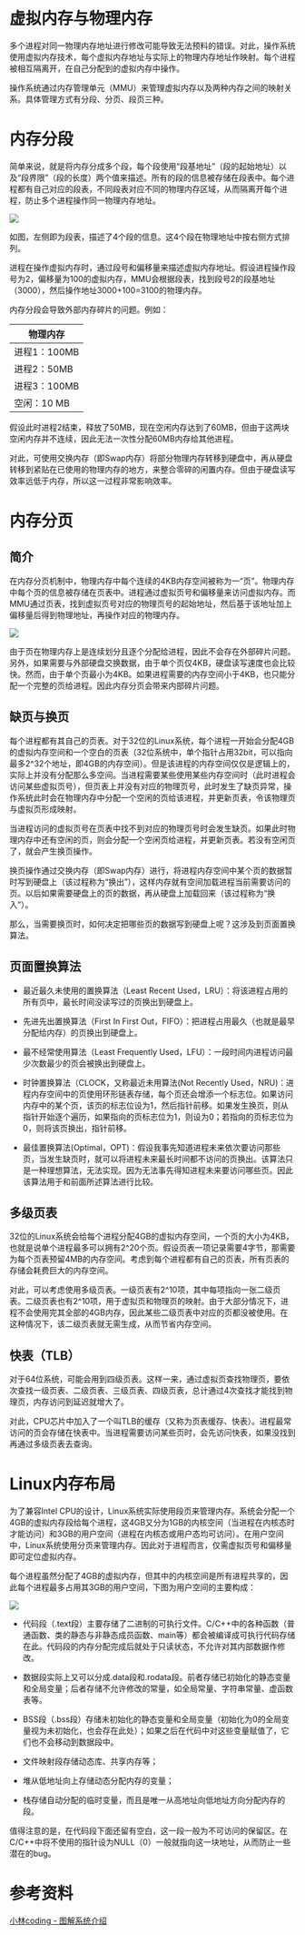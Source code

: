 # 虚拟内存与物理内存

多个进程对同一物理内存地址进行修改可能导致无法预料的错误。对此，操作系统使用虚拟内存技术，每个虚拟内存地址与实际上的物理内存地址作映射。每个进程被相互隔离开，在自己分配到的虚拟内存中操作。

操作系统通过内存管理单元（MMU）来管理虚拟内存以及两种内存之间的映射关系。具体管理方式有分段、分页、段页三种。

# 内存分段
简单来说，就是将内存分成多个段，每个段使用“段基地址”（段的起始地址）以及“段界限”（段的长度）两个值来描述。所有的段的信息被存储在段表中。每个进程都有自己对应的段表，不同段表对应不同的物理内存区域，从而隔离开每个进程，防止多个进程操作同一物理内存地址。

![](Linux内存管理_1.png)

如图，左侧即为段表，描述了4个段的信息。这4个段在物理地址中按右侧方式排列。

进程在操作虚拟内存时，通过段号和偏移量来描述虚拟内存地址。假设进程操作段号为2，偏移量为100的虚拟内存，MMU会根据段表，找到段号2的段基地址（3000），然后操作地址3000+100=3100的物理内存。

内存分段会导致外部内存碎片的问题。例如：

| 物理内存 |
| --| 
| 进程1：100MB |
| 进程2：50MB |
| 进程3：100MB |
| 空闲：10 MB |

假设此时进程2结束，释放了50MB，现在空闲内存达到了60MB，但由于这两块空闲内存并不连续，因此无法一次性分配60MB内存给其他进程。

对此，可使用交换内存（即Swap内存）将部分物理内存转移到硬盘中，再从硬盘转移到紧贴在已使用的物理内存的地方，来整合零碎的闲置内存。但由于硬盘读写效率远低于内存，所以这一过程非常影响效率。

# 内存分页
## 简介

在内存分页机制中，物理内存中每个连续的4KB内存空间被称为一“页”。物理内存中每个页的信息被存储在页表中。进程通过虚拟页号和偏移量来访问虚拟内存。而MMU通过页表，找到虚拟页号对应的物理页号的起始地址，然后基于该地址加上偏移量后得到物理地址，再操作对应的物理内存。

![](Linux内存管理_2.jpg)

由于页在物理内存上是连续划分且逐个分配给进程，因此不会存在外部碎片问题。另外，如果需要与外部硬盘交换数据，由于单个页仅4KB，硬盘读写速度也会比较快。然而，由于单个页最小为4KB。如果进程需要的内存空间小于4KB，也只能分配一个完整的页给进程。因此内存分页会带来内部碎片问题。


## 缺页与换页
每个进程都有其自己的页表。对于32位的Linux系统，每个进程一开始会分配4GB的虚拟内存空间和一个空白的页表（32位系统中，单个指针占用32bit，可以指向最多2^32个地址，即4GB的内存空间）。但是该进程的内存空间仅仅是逻辑上的，实际上并没有分配那么多空间。当进程需要某些使用某些内存空间时（此时进程会访问某些虚拟页号），但页表上并没有对应的物理页号，此时发生了缺页异常，操作系统此时会在物理内存中分配一个空闲的页给该进程，并更新页表，令该物理页与虚拟页形成映射。

当进程访问的虚拟页号在页表中找不到对应的物理页号时会发生缺页。如果此时物理内存中还有空闲的页，则会分配一个空闲页给进程，并更新页表。若没有空闲页了，就会产生换页操作。

换页操作通过交换内存（即Swap内存）进行，将进程内存空间中某个页的数据暂时写到硬盘上（该过程称为“换出”），这样内存就有空间加载进程当前需要访问的页。以后如果需要硬盘上的页的数据，再从硬盘上加载回来（该过程称为“换入”）。

那么，当需要换页时，如何决定把哪些页的数据写到硬盘上呢？这涉及到页面置换算法。

## 页面置换算法

- 最近最久未使用的置换算法（Least Recent Used，LRU）：将该进程占用的所有页中，最长时间没读写过的页换出到硬盘上。

- 先进先出置换算法（First In First Out，FIFO）：把进程占用最久（也就是最早分配给内存）的页换出到硬盘上。

- 最不经常使用算法（Least Frequently Used，LFU）：一段时间内进程访问最少次数最少的页会被换出到硬盘上。

- 时钟置换算法（CLOCK，又称最近未用算法(Not Recently Used，NRU)：进程内存空间中的页使用环形链表存储，每个页还会增添一个标志位。如果访问内存中的某个页，该页的标志位设为1，然后指针前移。如果发生换页，则从指针开始逐个遍历，如果指向的页标志位为1，则设为0；若指向的页标志位为0，则将该页换出，指针前移。

- 最佳置换算法(Optimal，OPT)：假设我事先知道进程未来依次要访问那些页，当发生缺页时，就可以将进程未来最长时间都不访问的页换出。该算法只是一种理想算法，无法实现。因为无法事先得知进程未来要访问哪些页。因此该算法用于和前面所述算法进行比较。

## 多级页表

32位的Linux系统会给每个进程分配4GB的虚拟内存空间，一个页的大小为4KB，也就是说单个进程最多可以拥有2^20个页。假设页表一项记录需要4字节，那需要为每个页表预留4MB的内存空间。考虑到每个进程都有自己的页表，所有页表的存储会耗费巨大的内存空间。

对此，可以考虑使用多级页表。一级页表有2^10项，其中每项指向一张二级页表。二级页表也有2^10项，用于虚拟页和物理页的映射。由于大部分情况下，进程不会使用完其全部的4GB内存，因此某些二级页表中对应的页都没被使用。在这种情况下，该二级页表就无需生成，从而节省内存空间。

## 快表（TLB）
对于64位系统，可能会用到四级页表。这样一来，通过虚拟页查找物理页，要依次查找一级页表、二级页表、三级页表、四级页表，总计通过4次查找才能找到物理页，内存访问到延迟就增大了。

对此，CPU芯片中加入了一个叫TLB的缓存（又称为页表缓存、快表）。进程最常访问的页会存储在快表中。当进程需要访问某些页时，会先访问快表，如果没找到再通过多级页表去查询。


# Linux内存布局
为了兼容Intel CPU的设计，Linux系统实际使用段页来管理内存。系统会分配一个4GB的虚拟内存段给每个进程，这4GB又分为1GB的内核空间（当进程在内核态时才能访问）和3GB的用户空间（进程在内核态或用户态均可访问）。在用户空间中，Linux系统使用分页来管理内存。因此对于进程而言，仅需虚拟页号和偏移量即可定位虚拟内存。

每个进程虽然分配了4GB的虚拟内存，但其中的内核空间是所有进程共享的，因此每个进程最多占用其3GB的用户空间，下图为用户空间的主要构成：

![](Linux内存管理_3.jpg)

- 代码段（.text段）主要存储了二进制的可执行文件。C/C++中的各种函数（普通函数、类的静态与非静态成员函数、main等）都会被编译成可执行代码存储在此。代码段的内存分配完成后就处于只读状态，不允许对其内部数据作修改。

- 数据段实际上又可以分成.data段和.rodata段。前者存储已初始化的静态变量和全局变量；后者存储不允许修改的常量，如全局常量、字符串常量、虚函数表等。

- BSS段（.bss段）存储未初始化的静态变量和全局变量（初始化为0的全局变量视为未初始化，也会存在此处）；如果之后在代码中对这些变量赋值了，它们也不会移动到数据段中。

- 文件映射段存储动态库、共享内存等；

- 堆从低地址向上存储动态分配内存的变量；

- 栈存储自动分配的临时变量，而且是唯一从高地址向低地址方向分配内存的段。

值得注意的是，在代码段下面还留有空白，这一段一般为不可访问的保留区。在C/C++中将不使用的指针设为NULL（0）一般就指向这一块地址，从而防止一些潜在的bug。

# 参考资料
[小林coding - 图解系统介绍](https://xiaolincoding.com/os/)